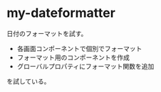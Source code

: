# my-dateformatter

日付のフォーマットを試す。

- 各画面コンポーネントで個別でフォーマット
- フォーマット用のコンポーネントを作成
- グローバルプロパティにフォーマット関数を追加

を試している。
